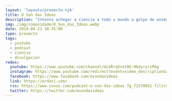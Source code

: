 ```yaml
---
layout: 'layouts/proxecto.njk'
title: O Son das Ideas
description: "Intento achegar a ciencia a todo o mundo a golpe de animación.\nApúntaste?\n\nPodedes seguirme nas redes sociais:\nTWITTER: https://twitter.com/osondasideas \nINSTAGRAM: https://www.instagram.com/osondasideas/ "
img: /img/comunidade/O_Son_das_Ideas.webp
date: 2019-04-21 10:35:00
type: proxecto
tags:
  - youtube
  - podcast
  - ciencia
  - divulgacion
redes:
  youtube: https://www.youtube.com/channel/UCeRrq5vot8O-HbdyryrzPAg
  instagram: https://www.youtube.com/redirect?event=video_description&redir_token=QUFFLUhqbEF2c3NQTk95RS1LSU1xR0o5Y0JxZXp5cFRVQXxBQ3Jtc0trbE52YTkxVGtxREdkLWExb0VSaW5CQjd5WlY3QVFDZk5adEFMckhrcUdOeHZSYzZLa2VnZ0tId21COXBSNnpsNzFXRGlvbGRCZGtwb1JMdExlUVpmaVQ5VGZESnUyQUVvQUJpaVc3ZWdvdldXdHhtSQ&q=https%3A%2F%2Fwww.instagram.com%2Fosondasideas%2F
  facebook: https://www.facebook.com/osondasideas
  link: https://erdati.com/
  rss: https://www.ivoox.com/podcast-o-son-das-ideas_fg_f1578021_filtro_1.xml
  twitter: https://twitter.com/osondasideas
---
```

